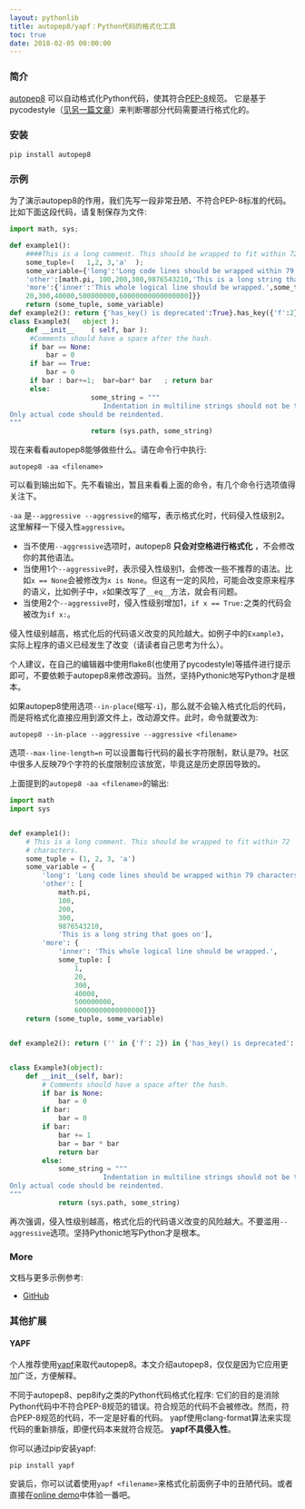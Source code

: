 ```yaml
---
layout: pythonlib
title: autopep8/yapf：Python代码的格式化工具
toc: true
date: 2018-02-05 00:00:00
---
```


### 简介

[autopep8][github] 可以自动格式化Python代码，使其符合[PEP-8][pep8]规范。 它是基于pycodestyle（[见另一篇文章][pycodestyle]）来判断哪部分代码需要进行格式化的。


### 安装

    pip install autopep8

### 示例

为了演示autopep8的作用，我们先写一段非常丑陋、不符合PEP-8标准的代码。
比如下面这段代码，请复制保存为文件:

``` python
import math, sys;

def example1():
    ####This is a long comment. This should be wrapped to fit within 72 characters.
    some_tuple=(   1,2, 3,'a'  );
    some_variable={'long':'Long code lines should be wrapped within 79 characters.',
    'other':[math.pi, 100,200,300,9876543210,'This is a long string that goes on'],
    'more':{'inner':'This whole logical line should be wrapped.',some_tuple:[1,
    20,300,40000,500000000,60000000000000000]}}
    return (some_tuple, some_variable)
def example2(): return {'has_key() is deprecated':True}.has_key({'f':2}.has_key(''));
class Example3(   object ):
    def __init__    ( self, bar ):
     #Comments should have a space after the hash.
     if bar == None:
         bar = 0
     if bar == True:
         bar = 0
     if bar : bar+=1;  bar=bar* bar   ; return bar
     else:
                    some_string = """
                       Indentation in multiline strings should not be touched.
Only actual code should be reindented.
"""
                    return (sys.path, some_string)
```

现在来看看autopep8能够做些什么。请在命令行中执行:

    autopep8 -aa <filename>

可以看到输出如下。先不看输出，暂且来看看上面的命令，有几个命令行选项值得关注下。

`-aa` 是`--aggressive --aggressive`的缩写，表示格式化时，代码侵入性级别2。这里解释一下侵入性`aggressive`。

* 当不使用`--aggressive`选项时，autopep8 **只会对空格进行格式化** ，不会修改你的其他语法。
* 当使用1个`--aggressive`时，表示侵入性级别1，会修改一些不推荐的语法。比如`x == None`会被修改为`x is None`。但这有一定的风险，可能会改变原来程序的语义，比如例子中，`x`如果改写了`__eq__`方法，就会有问题。
* 当使用2个`--aggressive`时，侵入性级别增加1，`if x == True:`之类的代码会被改为`if x:`。

侵入性级别越高，格式化后的代码语义改变的风险越大。如例子中的`Example3`，实际上程序的语义已经发生了改变（请读者自己思考为什么）。

个人建议，在自己的编辑器中使用flake8(也使用了pycodestyle)等插件进行提示即可，不要依赖于autopep8来修改源码。当然，坚持Pythonic地写Python才是根本。

如果autopep8使用选项`--in-place`(缩写`-i`)，那么就不会输入格式化后的代码，而是将格式化直接应用到源文件上，改动源文件。此时，命令就要改为:
    
    autopep8 --in-place --aggressive --aggressive <filename>

选项`--max-line-length=n` 可以设置每行代码的最长字符限制，默认是79。社区中很多人反映79个字符的长度限制应该放宽，毕竟这是历史原因导致的。

上面提到的`autopep8 -aa <filename>`的输出:

``` python
import math
import sys


def example1():
    # This is a long comment. This should be wrapped to fit within 72
    # characters.
    some_tuple = (1, 2, 3, 'a')
    some_variable = {
        'long': 'Long code lines should be wrapped within 79 characters.',
        'other': [
            math.pi,
            100,
            200,
            300,
            9876543210,
            'This is a long string that goes on'],
        'more': {
            'inner': 'This whole logical line should be wrapped.',
            some_tuple: [
                1,
                20,
                300,
                40000,
                500000000,
                60000000000000000]}}
    return (some_tuple, some_variable)


def example2(): return ('' in {'f': 2}) in {'has_key() is deprecated': True};


class Example3(object):
    def __init__(self, bar):
        # Comments should have a space after the hash.
        if bar is None:
            bar = 0
        if bar:
            bar = 0
        if bar:
            bar += 1
            bar = bar * bar
            return bar
        else:
            some_string = """
                       Indentation in multiline strings should not be touched.
Only actual code should be reindented.
"""
            return (sys.path, some_string)
```

再次强调，侵入性级别越高，格式化后的代码语义改变的风险越大。不要滥用`--aggressive`选项。坚持Pythonic地写Python才是根本。

### More

文档与更多示例参考:
* [GitHub][github]

### 其他扩展

#### YAPF

个人推荐使用[yapf][yapf]来取代autopep8。本文介绍autopep8，仅仅是因为它应用更加广泛，方便解释。

不同于autopep8、pep8ify之类的Python代码格式化程序: 它们的目的是消除Python代码中不符合PEP-8规范的错误。符合规范的代码不会被修改。然而，符合PEP-8规范的代码，不一定是好看的代码。
yapf使用clang-format算法来实现代码的重新排版，即便代码本来就符合规范。
**yapf不具侵入性**。

你可以通过pip安装yapf:

    pip install yapf

安装后，你可以试着使用`yapf <filename>`来格式化前面例子中的丑陋代码。或者直接在[online demo][yapf-online]中体验一番吧。


[pycodestyle]: ./pycodestyle.html
[pep8]: https://www.python.org/dev/peps/pep-0008/
[github]: https://github.com/hhatto/autopep8
[yapf]: https://github.com/google/yapf
[yapf-online]: https://yapf.now.sh/
